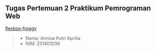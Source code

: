## Tugas Pertemuan 2 Praktikum Pemrograman Web 
[flexbox-froggy](https://flexboxfroggy.com/#id)
> * Nama:  Annisa Putri Aprilia
> * NIM:   231401036
